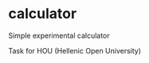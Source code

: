 # calculator
Simple experimental calculator

Task for HOU (Hellenic Open University)

[image]:https://raw.githubusercontent.com/ikiranis/calculator/main/screenshot.png
